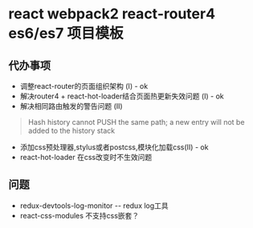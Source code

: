 # react webpack2 react-router4 es6/es7 项目模板

## 代办事项
- 调整react-router的页面组织架构 (I) - ok
- 解决router4 + react-hot-loader结合页面热更新失效问题 (I) - ok
- 解决相同路由触发的警告问题 (II)
> Hash history cannot PUSH the same path; a new entry will not be added to the history stack
- 添加css预处理器,stylus或者postcss,模块化加载css(II) - ok
- react-hot-loader 在css改变时不生效问题


## 问题
- redux-devtools-log-monitor -- redux log工具
- react-css-modules 不支持css嵌套？